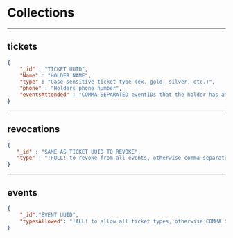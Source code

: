 # Collections
***
## tickets
```json
{
    "_id" : "TICKET UUID",
    "Name" : "HOLDER NAME",
    "type" : "Case-sensitive ticket type (ex. gold, silver, etc.)",
    "phone" : "Holders phone number",
    "eventsAttended" : "COMMA-SEPARATED eventIDs that the holder has attended"
}
```
***
## revocations
```json
{
   "_id" : "SAME AS TICKET UUID TO REVOKE",
   "type" : "!FULL! to revoke from all events, otherwise comma separated event IDs to bar from" 
}
```
***
## events
```json
{
    "_id":"EVENT UUID",
    "typesAllowed": "!ALL! to allow all ticket types, otherwise COMMA SEPARATED ticket types (see ticket above^)"
}
```
